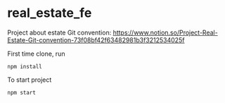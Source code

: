 # real_estate_fe

Project about estate
Git convention: https://www.notion.so/Project-Real-Estate-Git-convention-73f08bf42f63482981b3f3212534025f

First time clone, run 
```
npm install
```

To start project

```
npm start
```